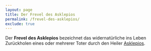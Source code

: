 ```yaml
---
layout: page
title: Der Frevel des Asklepios
permalink: /frevel-des-asklepios/
exclude: true
---
```


Der **Frevel des Asklepios** bezeichnet das widernatürliche ins Leben Zurückholen eines oder mehrerer Toter durch den Heiler [Asklepios](/asklepios/).
